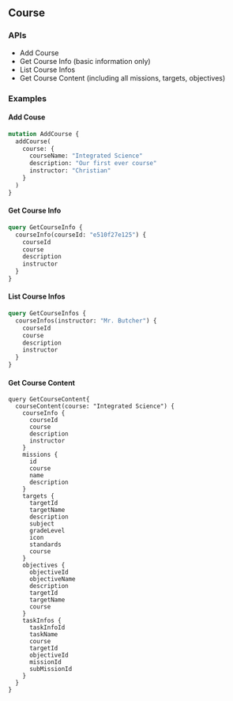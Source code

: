 ## Course

### APIs

-  Add Course
-  Get Course Info (basic information only)
-  List Course Infos
-  Get Course Content (including all missions, targets, objectives)

### Examples

#### Add Couse

```graphql
mutation AddCourse {
  addCourse(
    course: {
      courseName: "Integrated Science"
      description: "Our first ever course"
      instructor: "Christian"
    }
  )
}
```

#### Get Course Info

```graphql
query GetCourseInfo {
  courseInfo(courseId: "e510f27e125") {
    courseId
    course
    description
    instructor
  }
}
```

#### List Course Infos

```graphql
query GetCourseInfos {
  courseInfos(instructor: "Mr. Butcher") {
    courseId
    course
    description
    instructor
  }
}
```

#### Get Course Content

```
query GetCourseContent{
  courseContent(course: "Integrated Science") {
    courseInfo {
      courseId
      course
      description
      instructor
    }
    missions {
      id
      course
      name
      description
    }
    targets {
      targetId
      targetName
      description
      subject
      gradeLevel
      icon
      standards
      course
    }
    objectives {
      objectiveId
      objectiveName
      description
      targetId
      targetName
      course
    }
    taskInfos {
      taskInfoId
      taskName
      course
      targetId
      objectiveId
      missionId
      subMissionId
    }
  }
}
```
